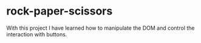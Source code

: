 # rock-paper-scissors

With this project I have learned how to manipulate the DOM and control the interaction with buttons.
